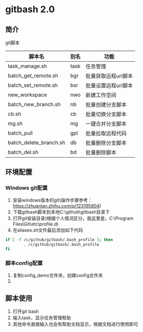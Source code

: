 # gitbash 2.0

## 简介

git脚本

| 脚本名                    | 别名   | 功能          | 
|------------------------|------|-------------|
| task_manage.sh         | task | 任务管理        |
| batch_get_remote.sh    | bgr  | 批量获取远程url脚本 |
| batch_set_remote.sh    | bsr  | 批量设置远程url脚本 |
| new_workspace          | nwo  | 新建工作空间      |
| batch_new_branch.sh    | nb   | 批量创建分支脚本    |
| cb.sh                  | cb   | 批量切换分支脚本    |
| mg.sh                  | mg   | 一键合并分支脚本    |
| batch_pull             | gpl  | 批量拉取远程代码    |
| batch_delete_branch.sh | db   | 批量删除分支脚本    |
| batch_del.sh           | bd   | 批量删除脚本      |

## 环境配置

### Windows git配置

1. 安装windows版本的git(操作步骤参考：https://zhuanlan.zhihu.com/p/123195804)
2. 下载gitbash脚本到本地C:\github\gitbash目录下
3. 打开git安装目录(根据个人情况区分，我这里是，C:\Program Files\Git\etc\profile.d\)
4. 在aliases.sh文件最后添加如下代码

```bash
if [ -f /c/github/gitbash/.bash_profile ]; then
        . /c/github/gitbash/.bash_profile
fi
```

### 脚本config配置

1. 复制config_demo文件夹，创建config文件夹
2.

## 脚本使用

1. 打开git bash
2. 输入task，显示任务管理帮助
3. 其他命令直接输入也会有帮助文档显示，根据文档进行使用即可

